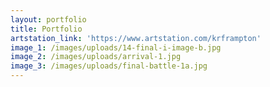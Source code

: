 ```yaml
---
layout: portfolio
title: Portfolio
artstation_link: 'https://www.artstation.com/krframpton'
image_1: /images/uploads/14-final-i-image-b.jpg
image_2: /images/uploads/arrival-1.jpg
image_3: /images/uploads/final-battle-1a.jpg
---
```


